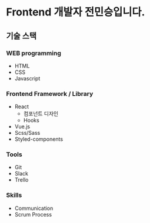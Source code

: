 # Frontend 개발자 전민승입니다. 

## 기술 스택
### WEB programming
* HTML
* CSS
* Javascript

### Frontend Framework / Library
* React
  - 컴포넌트 디자인
  - Hooks
* Vue.js
* Scss/Sass
* Styled-components

### Tools
* Git
* Slack
* Trello

### Skills
* Communication
* Scrum Process
<!--
**MinseungJeon/MinseungJeon** is a ✨ _special_ ✨ repository because its `README.md` (this file) appears on your GitHub profile.

Here are some ideas to get you started:

- 🔭 I’m currently working on ...
- 🌱 I’m currently learning ...
- 👯 I’m looking to collaborate on ...
- 🤔 I’m looking for help with ...
- 💬 Ask me about ...
- 📫 How to reach me: ...
- 😄 Pronouns: ...
- ⚡ Fun fact: ...
-->
